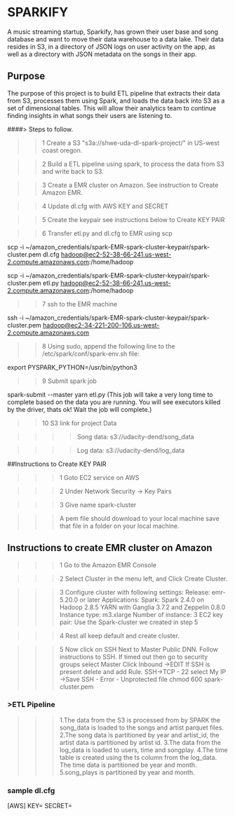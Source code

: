 # SPARKIFY

A music streaming startup, Sparkify, has grown their user base and song database and want to move their data warehouse to a data lake. Their data resides in S3, in a directory of JSON logs on user activity on the app, as well as a directory with JSON metadata on the songs in their app.

## Purpose

The purpose of this project is to build ETL pipeline that extracts their data from S3, processes them using Spark, and loads the data back into S3 as a set of dimensional tables. This will allow their analytics team to continue finding insights in what songs their users are listening to.

####> Steps to follow.
>>1 Create a S3 "s3a://shwe-uda-dl-spark-project/" in US-west coast oregon.

>>2 Build a ETL pipeline using spark, to process the data from S3 and write back to S3.

>>3 Create a EMR cluster on Amazon. See instruction to Create Amazon EMR.

>>4 Update dl.cfg with AWS KEY and SECRET

>>5 Create the keypair see instructions below to Create KEY PAIR

>>6 Transfer etl.py and dl.cfg to EMR using scp 

scp -i ~/amazon_credentials/spark-EMR-spark-cluster-keypair/spark-cluster.pem dl.cfg hadoop@ec2-52-38-66-241.us-west-2.compute.amazonaws.com:/home/hadoop


scp -i ~/amazon_credentials/spark-EMR-spark-cluster-keypair/spark-cluster.pem etl.py hadoop@ec2-52-38-66-241.us-west-2.compute.amazonaws.com:/home/hadoop

>>7 ssh to the EMR machine

ssh -i ~/amazon_credentials/spark-EMR-spark-cluster-keypair/spark-cluster.pem  hadoop@ec2-34-221-200-106.us-west-2.compute.amazonaws.com

>>8 Using sudo, append the following line to the /etc/spark/conf/spark-env.sh file:

export PYSPARK_PYTHON=/usr/bin/python3

>>9 Submit spark job

spark-submit --master yarn etl.py
(This job will take a very long time to complete based on the data you are running. You will see executors killed by the driver, thats ok! Wait the job will complete.)

>>10 S3 link for project Data

>>>>Song data: s3://udacity-dend/song_data

>>>>Log data: s3://udacity-dend/log_data

##Instructions to Create KEY PAIR

>>>1 Goto EC2 service on AWS

>>>2 Under Network Security -> Key Pairs

>>>3 Give name spark-cluster

>>> A pem file should download to your local machine save that file in a folder on your local machine.

## Instructions to create EMR cluster on Amazon

>>>1 Go to the Amazon EMR Console

>>>2 Select Cluster in the menu left, and Click Create Cluster.

>>>3 Configure cluster with following settings:
Release: emr-5.20.0 or later
Applications: Spark: Spark 2.4.0 on Hadoop 2.8.5 YARN with Ganglia 3.7.2 and Zeppelin 0.8.0
Instance type: m3.xlarge
Number of instance: 3
EC2 key pair: Use the Spark-cluster we created in step 5

>>>4 Rest all keep default and create cluster.

>>>5 Now click on SSH Next to Master Public DNN. Follow instructions to SSH.
If timed out then go to security groups select Master Click Inbound ->EDIT
If SSH is present delete and add Rule.
SSH->TCP - 22 select My IP ->Save
SSH - Error - Unprotected file
chmod 600 spark-cluster.pem

### >**ETL Pipeline**
>>> 1.The data from the S3 is processed from by SPARK the song_data is loaded to the songs and artist parquet files.
>>> 2.The song data is partitioned by year and artist_id, the artist data is partitioned by artist id. 
>>> 3.The data from the log_data is loaded to users, time and songplay.
>>> 4.The time table is created using the ts column from the log_data. The time data is partitioned be year and month.
>>> 5.song_plays is partitioned by year and month. 


### sample dl.cfg
[AWS]
KEY=
SECRET=
